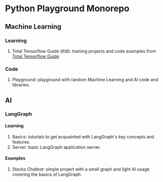 # Python Playground Monorepo

## Machine Learning

### Learning

1. Total Tensorflow Guide (tfdl): training projects and code examples from [Total Tensorflow Guide](https://www.udemy.com/course/complete-guide-to-tensorflow-for-deep-learning-with-python/)

### Code

1. Playground: playground with random Machine Learning and AI code and libraries.

## AI

### LangGraph

#### Learning

1. Basics: tutorials to get acquainted with LangGraph's key concepts and features.
2. Server: basic LangGraph application server.

#### Examples

1. Stocks Chatbot: simple project with a small graph and light AI usage covering the basics of LangGraph.
